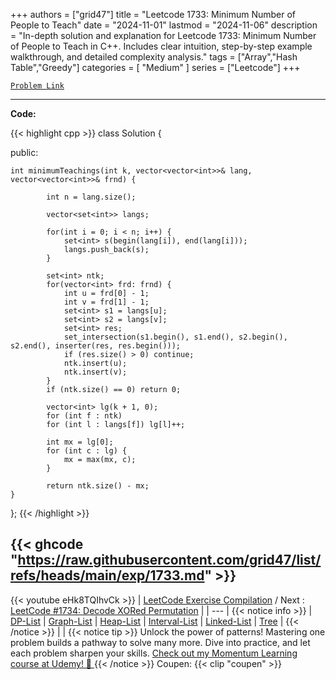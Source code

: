 
+++
authors = ["grid47"]
title = "Leetcode 1733: Minimum Number of People to Teach"
date = "2024-11-01"
lastmod = "2024-11-06"
description = "In-depth solution and explanation for Leetcode 1733: Minimum Number of People to Teach in C++. Includes clear intuition, step-by-step example walkthrough, and detailed complexity analysis."
tags = ["Array","Hash Table","Greedy"]
categories = [
    "Medium"
]
series = ["Leetcode"]
+++



[`Problem Link`](https://leetcode.com/problems/minimum-number-of-people-to-teach/description/)

---
**Code:**

{{< highlight cpp >}}
class Solution {

public:

    int minimumTeachings(int k, vector<vector<int>>& lang, vector<vector<int>>& frnd) {
        
			int n = lang.size();

			vector<set<int>> langs;

			for(int i = 0; i < n; i++) {
				set<int> s(begin(lang[i]), end(lang[i]));
				langs.push_back(s);
			}

			set<int> ntk;
			for(vector<int> frd: frnd) {
				int u = frd[0] - 1;
				int v = frd[1] - 1;
				set<int> s1 = langs[u];
				set<int> s2 = langs[v];				
				set<int> res;
				set_intersection(s1.begin(), s1.end(), s2.begin(), s2.end(), inserter(res, res.begin()));
				if (res.size() > 0) continue;
				ntk.insert(u);
				ntk.insert(v);
			}
            if (ntk.size() == 0) return 0;
        
            vector<int> lg(k + 1, 0);
			for (int f : ntk)
            for (int l : langs[f]) lg[l]++;
        
            int mx = lg[0];
            for (int c : lg) {
                mx = max(mx, c);
            }
        
			return ntk.size() - mx;
    }

};
{{< /highlight >}}

{{< ghcode "https://raw.githubusercontent.com/grid47/list/refs/heads/main/exp/1733.md" >}}
---
{{< youtube eHk8TQIhvCk >}}
| [LeetCode Exercise Compilation](https://grid47.xyz/leetcode/) / Next : [LeetCode #1734: Decode XORed Permutation](https://grid47.xyz/posts/leetcode_1734) |
| --- |
{{< notice info >}}
| [DP-List](https://grid47.xyz/lists/dp/) | [Graph-List](https://grid47.xyz/lists/graph/) | [Heap-List](https://grid47.xyz/lists/heap/) | [Interval-List](https://grid47.xyz/lists/interval/) | [Linked-List](https://grid47.xyz/lists/ll/) | [Tree](https://grid47.xyz/lists/tree/) |
{{< /notice >}}
| |
{{< notice tip >}}
Unlock the power of patterns! Mastering one problem builds a pathway to solve many more. Dive into practice, and let each problem sharpen your skills. [Check out my Momentum Learning course at Udemy! 🚀 ](https://www.udemy.com/course/algorithms-and-data-structures-in-cpp/)
{{< /notice >}}
Coupen: {{< clip "coupen" >}}

